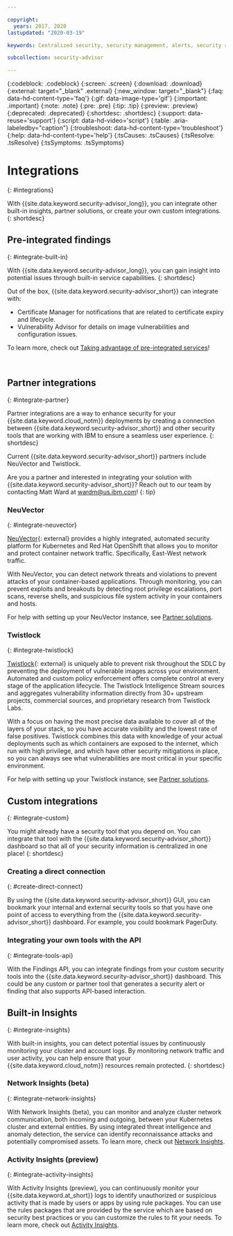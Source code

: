 ```yaml
---

copyright:
  years: 2017, 2020
lastupdated: "2020-03-19"

keywords: Centralized security, security management, alerts, security risk, insights, threat detection

subcollection: security-advisor

---
```


{:codeblock: .codeblock}
{:screen: .screen}
{:download: .download}
{:external: target="_blank" .external}
{:new_window: target="_blank"}
{:faq: data-hd-content-type='faq'}
{:gif: data-image-type='gif'}
{:important: .important}
{:note: .note}
{:pre: .pre}
{:tip: .tip}
{:preview: .preview}
{:deprecated: .deprecated}
{:shortdesc: .shortdesc}
{:support: data-reuse='support'}
{:script: data-hd-video='script'}
{:table: .aria-labeledby="caption"}
{:troubleshoot: data-hd-content-type='troubleshoot'}
{:help: data-hd-content-type='help'}
{:tsCauses: .tsCauses}
{:tsResolve: .tsResolve}
{:tsSymptoms: .tsSymptoms}



# Integrations
{: #integrations}

With {{site.data.keyword.security-advisor_long}}, you can integrate other built-in insights, partner solutions, or create your own custom integrations.
{: shortdesc}


## Pre-integrated findings
{: #integrate-built-in}

With {{site.data.keyword.security-advisor_long}}, you can gain insight into potential issues through built-in service capabilities.
{: shortdesc}


Out of the box, {{site.data.keyword.security-advisor_short}} can integrate with:

* Certificate Manager for notifications that are related to certificate expiry and lifecycle.
* Vulnerability Advisor for details on image vulnerabilities and configuration issues.

To learn more, check out [Taking advantage of pre-integrated services](/docs/security-advisor?topic=security-advisor-setup-services)!

</br>

## Partner integrations
{: #integrate-partner}

Partner integrations are a way to enhance security for your {{site.data.keyword.cloud_notm}} deployments by creating a connection between {{site.data.keyword.security-advisor_short}} and other security tools that are working with IBM to ensure a seamless user experience.
{: shortdesc}

Current {{site.data.keyword.security-advisor_short}} partners include NeuVector and Twistlock.

Are you a partner and interested in integrating your solution with {{site.data.keyword.security-advisor_short}}? Reach out to our team by contacting Matt Ward at wardm@us.ibm.com!
{: tip}

### NeuVector
{: #integrate-neuvector}

[NeuVector](https://neuvector.com/){: external} provides a highly integrated, automated security platform for Kubernetes and Red Hat OpenShift that allows you to monitor and protect container network traffic. Specifically, East-West network traffic.

With NeuVector, you can detect network threats and violations to prevent attacks of your container-based applications. Through monitoring, you can prevent exploits and breakouts by detecting root privilege escalations, port scans, reverse shells, and suspicious file system activity in your containers and hosts.

For help with setting up your NeuVector instance, see [Partner solutions](/docs/security-advisor?topic=security-advisor-setup-partner#setup-neuvector).


### Twistlock
{: #integrate-twistlock}

[Twistlock](https://www.twistlock.com){: external} is uniquely able to prevent risk throughout the SDLC by preventing the deployment of vulnerable images across your environment. Automated and custom policy enforcement offers complete control at every stage of the application lifecycle. The Twistlock Intelligence Stream sources and aggregates vulnerability information directly from 30+ upstream projects, commercial sources, and proprietary research from Twistlock Labs.

With a focus on having the most precise data available to cover all of the layers of your stack, so you have accurate visibility and the lowest rate of false positives. Twistlock combines this data with knowledge of your actual deployments such as which containers are exposed to the internet, which run with high privilege, and which have other security mitigations in place, so you can always see what vulnerabilities are most critical in your specific environment.

For help with setting up your Twistlock instance, see [Partner solutions](/docs/security-advisor?topic=security-advisor-setup-partner#setup-twistlock).
</br>


## Custom integrations
{: #integrate-custom}

You might already have a security tool that you depend on. You can integrate that tool with the {{site.data.keyword.security-advisor_short}} dashboard so that all of your security information is centralized in one place!
{: shortdesc}

### Creating a direct connection
{: #create-direct-connect}

By using the {{site.data.keyword.security-advisor_short}} GUI, you can bookmark your internal and external security tools so that you have one point of access to everything from the {{site.data.keyword.security-advisor_short}} dashboard. For example, you could bookmark PagerDuty.

### Integrating your own tools with the API
{: #integrate-tools-api}

With the Findings API, you can integrate findings from your custom security tools into the {{site.data.keyword.security-advisor_short}} dashboard. This could be any custom or partner tool that generates a security alert or finding that also supports API-based interaction.

## Built-in Insights
{: #integrate-insights}

With built-in insights, you can detect potential issues by continuously monitoring your cluster and account logs. By monitoring network traffic and user activity, you can help ensure that your {{site.data.keyword.cloud_notm}} resources remain protected.
{: shortdesc}

### Network Insights (beta)
{: #integrate-network-insights}

With Network Insights (beta), you can monitor and analyze cluster network communication, both incoming and outgoing, between your Kubernetes cluster and external entities. By using integrated threat intelligence and anomaly detection, the service can identify reconnaissance attacks and potentially compromised assets. To learn more, check out [Network Insights](/docs/security-advisor?topic=security-advisor-network).

### Activity Insights (preview)
{: #integrate-activity-insights}

With Activity Insights (preview), you can continuously monitor your {{site.data.keyword.at_short}} logs to identify unauthorized or suspicious activity that is made by users or apps by using rule packages. You can use the rules packages that are provided by the service which are based on security best practices or you can customize the rules to fit your needs. To learn more, check out [Activity Insights](/docs/security-advisor?topic=security-advisor-activity).
